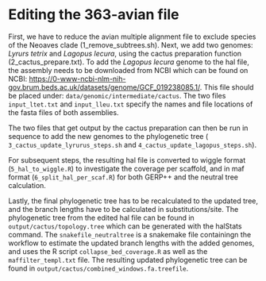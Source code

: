 # Editing the 363-avian file 

First, we have to reduce the avian multiple alignment file to exclude species of the Neoaves clade (1_remove_subtrees.sh). 
Next, we add two genomes: *Lyrurs tetrix* and *Lagopus lecura*, using the cactus preparation function (2_cactus_prepare.txt). To add the *Lagopus lecura* genome to the hal file, the assembly needs to be downloaded from NCBI which can be found on NCBI: https://0-www-ncbi-nlm-nih-gov.brum.beds.ac.uk/datasets/genome/GCF_019238085.1/. This file should be placed under: `data/genomic/intermediate/cactus`. The two files `input_ltet.txt` and `input_lleu.txt` specify the names and file locations of the fasta files of both assemblies.

The two files that get output by the cactus preparation can then be run in sequence to add the new genomes to the phylogenetic tree (` 3_cactus_update_lyrurus_steps.sh` and `4_cactus_update_lagopus_steps.sh`).

For subsequent steps, the resulting hal file is converted to wiggle format (`5_hal_to_wiggle.R`) to investigate the coverage per scaffold, and in maf format (`6_split_hal_per_scaf.R`) for both GERP++ and the neutral tree calculation.

Lastly, the final phylogenetic tree has to be recalculated to the updated tree, and the branch lengths have to be calculated in substitutions/site. The phylogenetic tree from the edited hal file can be found in `output/cactus/topology.tree` which can be generated with the halStats command. The `snakefile_neutraltree` is a snakemake file containingn the workflow to estimate the updated branch lengths with the added genomes, and uses the R script `collapse_bed_coverage.R` as well as the `maffilter_templ.txt` file. The resulting updated phylogenetic tree can be found in `output/cactus/combined_windows.fa.treefile`.